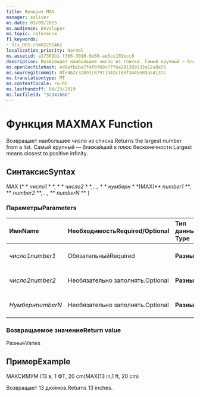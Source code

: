 ```yaml
---
title: Функция MAX
manager: soliver
ms.date: 03/09/2015
ms.audience: Developer
ms.topic: reference
f1_keywords:
- Vis_DSS.chm82251462
localization_priority: Normal
ms.assetid: a17369b1-f366-3010-9e60-ae5cc101ecc8
description: Возвращает наибольшее число из списка. Самый крупный — ближайший к плюс бесконечности.
ms.openlocfilehash: ed8afbcba7f4fbf60c77f6a281389132a12a8a55
ms.sourcegitcommit: 8fe462c32b91c87911942c188f3445e85a54137c
ms.translationtype: MT
ms.contentlocale: ru-RU
ms.lasthandoff: 04/23/2019
ms.locfileid: "32341666"
---
```

# <a name="max-function"></a><span data-ttu-id="3b6c6-104">Функция MAX</span><span class="sxs-lookup"><span data-stu-id="3b6c6-104">MAX Function</span></span>

<span data-ttu-id="3b6c6-105">Возвращает наибольшее число из списка.</span><span class="sxs-lookup"><span data-stu-id="3b6c6-105">Returns the largest number from a list.</span></span> <span data-ttu-id="3b6c6-106">Самый крупный — ближайший к плюс бесконечности.</span><span class="sxs-lookup"><span data-stu-id="3b6c6-106">Largest means closest to positive infinity.</span></span>
  
## <a name="syntax"></a><span data-ttu-id="3b6c6-107">Синтаксис</span><span class="sxs-lookup"><span data-stu-id="3b6c6-107">Syntax</span></span>

<span data-ttu-id="3b6c6-108">MAX (\* \* *число1* \* \*, \* \* *число2* \* \*,..., \* \* *нумберн* \* \*)</span><span class="sxs-lookup"><span data-stu-id="3b6c6-108">MAX(\*\* *number1* \*\*, \*\* *number2* \*\*,..., \*\* *numberN* \*\* )</span></span> 
  
### <a name="parameters"></a><span data-ttu-id="3b6c6-109">Параметры</span><span class="sxs-lookup"><span data-stu-id="3b6c6-109">Parameters</span></span>

|<span data-ttu-id="3b6c6-110">**Имя**</span><span class="sxs-lookup"><span data-stu-id="3b6c6-110">**Name**</span></span>|<span data-ttu-id="3b6c6-111">**Необходимость**</span><span class="sxs-lookup"><span data-stu-id="3b6c6-111">**Required/Optional**</span></span>|<span data-ttu-id="3b6c6-112">**Тип данных**</span><span class="sxs-lookup"><span data-stu-id="3b6c6-112">**Data Type**</span></span>|<span data-ttu-id="3b6c6-113">**Описание**</span><span class="sxs-lookup"><span data-stu-id="3b6c6-113">**Description**</span></span>|
|:-----|:-----|:-----|:-----|
| <span data-ttu-id="3b6c6-114">_число1_</span><span class="sxs-lookup"><span data-stu-id="3b6c6-114">_number1_</span></span> <br/> |<span data-ttu-id="3b6c6-115">Обязательный</span><span class="sxs-lookup"><span data-stu-id="3b6c6-115">Required</span></span>  <br/> |<span data-ttu-id="3b6c6-116">**Разные**</span><span class="sxs-lookup"><span data-stu-id="3b6c6-116">**Varies**</span></span> <br/> |<span data-ttu-id="3b6c6-117">Первый номер в списке.</span><span class="sxs-lookup"><span data-stu-id="3b6c6-117">The first number in the list.</span></span>  <br/> |
| <span data-ttu-id="3b6c6-118">_число2_</span><span class="sxs-lookup"><span data-stu-id="3b6c6-118">_number2_</span></span> <br/> |<span data-ttu-id="3b6c6-119">Необязательно заполнять.</span><span class="sxs-lookup"><span data-stu-id="3b6c6-119">Optional</span></span>  <br/> |<span data-ttu-id="3b6c6-120">**Разные**</span><span class="sxs-lookup"><span data-stu-id="3b6c6-120">**Varies**</span></span> <br/> | <span data-ttu-id="3b6c6-121">Второй номер в списке.</span><span class="sxs-lookup"><span data-stu-id="3b6c6-121">The second number in the list.</span></span>  <br/> |
| <span data-ttu-id="3b6c6-122">_Нумберн_</span><span class="sxs-lookup"><span data-stu-id="3b6c6-122">_numberN_</span></span> <br/> |<span data-ttu-id="3b6c6-123">Необязательно заполнять.</span><span class="sxs-lookup"><span data-stu-id="3b6c6-123">Optional</span></span>  <br/> |<span data-ttu-id="3b6c6-124">**Разные**</span><span class="sxs-lookup"><span data-stu-id="3b6c6-124">**Varies**</span></span> <br/> |<span data-ttu-id="3b6c6-125">Значение n в списке.</span><span class="sxs-lookup"><span data-stu-id="3b6c6-125">The nth number in the list.</span></span>  <br/> |
   
### <a name="return-value"></a><span data-ttu-id="3b6c6-126">Возвращаемое значение</span><span class="sxs-lookup"><span data-stu-id="3b6c6-126">Return value</span></span>

<span data-ttu-id="3b6c6-127">Разные</span><span class="sxs-lookup"><span data-stu-id="3b6c6-127">Varies</span></span>
  
## <a name="example"></a><span data-ttu-id="3b6c6-128">Пример</span><span class="sxs-lookup"><span data-stu-id="3b6c6-128">Example</span></span>

<span data-ttu-id="3b6c6-129">МАКСИМУМ (13 в, 1 ФТ, 20 cm)</span><span class="sxs-lookup"><span data-stu-id="3b6c6-129">MAX(13 in,1 ft, 20 cm)</span></span> 
  
<span data-ttu-id="3b6c6-130">Возвращает 13 дюймов.</span><span class="sxs-lookup"><span data-stu-id="3b6c6-130">Returns 13 inches.</span></span> 
  

